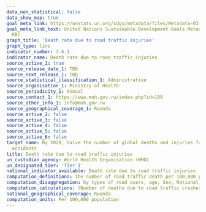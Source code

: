 ```yaml
---
data_non_statistical: false
data_show_map: true
goal_meta_link: https://unstats.un.org/sdgs/metadata/files/Metadata-03-06-01.pdf
goal_meta_link_text: United Nations Sustainable Development Goals Metadata (PDF 213
  KB)
graph_title: 'Death rate due to road traffic injuries'
graph_type: line
indicator_number: 3.6.1
indicator_name: Death rate due to road traffic injuries
source_active_1: true
source_release_date_1: TBD
source_next_release_1: TBD
source_statistical_classification_1: Administrative
source_organisation_1: Ministry of Health
source_periodicity_1: Annual
source_contact_1: https://www.moh.gov.rw/index.php?id=188
source_other_info_1: info@moh.gov.rw
source_geographical_coverage_1: Rwanda
source_active_2: false
source_active_3: false
source_active_4: false
source_active_5: false
source_active_6: false
target_name: By 2020, halve the number of global deaths and injuries from road traffic
  accidents
title: Death rate due to road traffic injuries
un_custodian_agency: World Health Organisation (WHO)
un_designated_tier: 'Tier I'
national_indicator_available: Death rate due to road traffic injuries 
computation_definitions: The number of road traffic death per 100,000 population 
computation_disaggregation: by types of road users, age, Sex, National, Province, District & Residence (Urban & Rural)
computation_calculations: (Number of deaths due to road traffic crashes / Population)* 100,000
national_geographical_coverage: Rwanda
computation_units: Per 100,000 population
---
```

